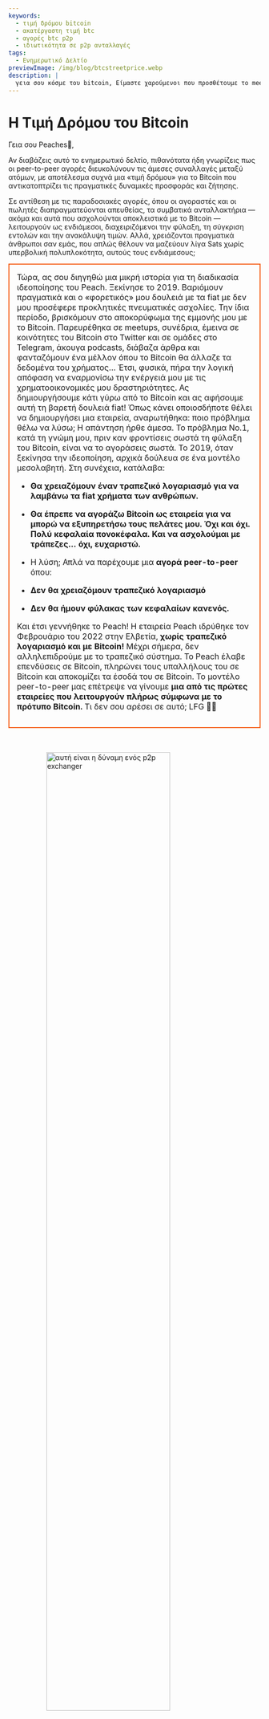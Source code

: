 ```yaml
---
keywords:
  - τιμή δρόμου bitcoin
  - ακατέργαστη τιμή btc
  - αγορές btc p2p
  - ιδιωτικότητα σε p2p ανταλλαγές
tags:
  - Ενημερωτικό Δελτίο
previewImage: /img/blog/btcstreetprice.webp
description: |
  γεια σου κόσμε του bitcoin, Είμαστε χαρούμενοι που προσθέτουμε το meetup σου στην εφαρμογή Peach Bitcoin!
---
```


# Η Τιμή Δρόμου του Bitcoin

Γεια σου Peaches🍑,

Αν διαβάζεις αυτό το ενημερωτικό δελτίο, πιθανότατα ήδη γνωρίζεις πως οι peer-to-peer αγορές διευκολύνουν τις άμεσες συναλλαγές μεταξύ ατόμων, με αποτέλεσμα συχνά μια «τιμή δρόμου» για το Bitcoin που αντικατοπτρίζει τις πραγματικές δυναμικές προσφοράς και ζήτησης.

Σε αντίθεση με τις παραδοσιακές αγορές, όπου οι αγοραστές και οι πωλητές διαπραγματεύονται απευθείας, τα συμβατικά ανταλλακτήρια — ακόμα και αυτά που ασχολούνται αποκλειστικά με το Bitcoin — λειτουργούν ως ενδιάμεσοι, διαχειριζόμενοι την φύλαξη, τη σύγκριση εντολών και την ανακάλυψη τιμών. Αλλά, χρειάζονται πραγματικά άνθρωποι σαν εμάς, που απλώς θέλουν να μαζεύουν λίγα Sats χωρίς υπερβολική πολυπλοκότητα, αυτούς τους ενδιάμεσους;

<table style="width: 100%; max-width: 800px; margin: auto; border-collapse: collapse;">
<td style="border: 2px solid #f56522; padding: 15px; width: 60%; vertical-align: top;">
Τώρα, ας σου διηγηθώ μια μικρή ιστορία για τη διαδικασία ιδεοποίησης του Peach. Ξεκίνησε το 2019. Βαριόμουν πραγματικά και ο «φορετικός» μου δουλειά με τα fiat με δεν μου προσέφερε προκλητικές πνευματικές ασχολίες. Την ίδια περίοδο, βρισκόμουν στο αποκορύφωμα της εμμονής μου με το Bitcoin. Παρευρέθηκα σε meetups, συνέδρια, έμεινα σε κοινότητες του Bitcoin στο Twitter και σε ομάδες στο Telegram, άκουγα podcasts, διάβαζα άρθρα και φανταζόμουν ένα μέλλον όπου το Bitcoin θα άλλαζε τα δεδομένα του χρήματος… Έτσι, φυσικά, πήρα την λογική απόφαση να εναρμονίσω την ενέργειά μου με τις χρηματοοικονομικές μου δραστηριότητες. Ας δημιουργήσουμε κάτι γύρω από το Bitcoin και ας αφήσουμε αυτή τη βαρετή δουλειά fiat! Όπως κάνει οποιοσδήποτε θέλει να δημιουργήσει μια εταιρεία, αναρωτήθηκα: ποιο πρόβλημα θέλω να λύσω; Η απάντηση ήρθε άμεσα. Το πρόβλημα Νο.1, κατά τη γνώμη μου, πριν καν φροντίσεις σωστά τη φύλαξη του Bitcoin, είναι να το αγοράσεις σωστά. Το 2019, όταν ξεκίνησα την ιδεοποίηση, αρχικά δούλευα σε ένα μοντέλο μεσολαβητή. Στη συνέχεια, κατάλαβα:

- **Θα χρειαζόμουν έναν τραπεζικό λογαριασμό για να λαμβάνω τα fiat χρήματα των ανθρώπων.**
- **Θα έπρεπε να αγοράζω Bitcoin ως εταιρεία για να μπορώ να εξυπηρετήσω τους πελάτες μου. Όχι και όχι. Πολύ κεφαλαία πονοκέφαλα. Και να ασχολούμαι με τράπεζες… όχι, ευχαριστώ.**

- Η λύση; Απλά να παρέχουμε μια **αγορά peer-to-peer** όπου:
- **Δεν θα χρειαζόμουν τραπεζικό λογαριασμό**
- **Δεν θα ήμουν φύλακας των κεφαλαίων κανενός.**

Και έτσι γεννήθηκε το Peach! Η εταιρεία Peach ιδρύθηκε τον Φεβρουάριο του 2022 στην Ελβετία, **χωρίς τραπεζικό λογαριασμό και με Bitcoin!** Μέχρι σήμερα, δεν αλληλεπιδρούμε με το τραπεζικό σύστημα. Το Peach έλαβε επενδύσεις σε Bitcoin, πληρώνει τους υπαλλήλους του σε Bitcoin και αποκομίζει τα έσοδά του σε Bitcoin. Το μοντέλο peer-to-peer μας επέτρεψε να γίνουμε **μια από τις πρώτες εταιρείες που λειτουργούν πλήρως σύμφωνα με το πρότυπο Bitcoin.** Τι δεν σου αρέσει σε αυτό; LFG 🍑🚀
</td>
</table>

<br><br>
<img src="/img/blog/This-is-peer-to-peer.gif" alt="αυτή είναι η δύναμη ενός p2p exchanger" style="display:block; margin: auto; width: 70%;">
<br><br>

Τώρα, επιστρέφοντας στην τιμή δρόμου του Bitcoin… δηλαδή, στην τιμή peer-to-peer! Εγώ την αποκαλώ την ακατέργαστη τιμή, την καθαρή τιμή, την τιμή χωρίς μεσολαβητές, τη φυσική τιμή, την αθώα τιμή… την τιμή στην οποία ένα άτομο αποφασίζει ότι αυτή τη στιγμή, σε αυτό το συγκεκριμένο μέρος και σε αυτήν την κατάσταση, το Bitcoin αξίζει <X> για αυτόν/αυτή.

Η έννοια της τιμής δρόμου του Bitcoin δεν είναι καινούργια. Το 2017, ο Clark Moody εισήγαγε τον δείκτη [Bitcoin Street Price](https://bitcoin.clarkmoody.com/posts/introducing-bitcoin-street-price?) με στόχο την παρακολούθηση της αξίας του Bitcoin που διαπραγματεύεται σε peer-to-peer συναλλαγές σε διάφορα τοπικά νομίσματα. Αυτή η πρωτοβουλία επιδίωκε να προσφέρει μια πιο ακριβή αναπαράσταση της αξίας του Bitcoin σε μετρητά σε διάφορες περιοχές. Δυστυχώς, αυτά τα δεδομένα δεν υπάρχουν πια λόγω έλλειψης υποστήριξης και πόρων, αλλά πλατφόρμες όπως το Peach Bitcoin συνεχίζουν να υποστηρίζουν την ιδέα ότι η τιμή peer-to-peer είναι η πραγματική τιμή του Bitcoin.

ΚΟΙΤΕ ΤΩΡΑ την [νέα αρχική σελίδα](https://peachbitcoin.com/) για να ανακαλύψεις το ATH της τιμής δρόμου του Bitcoin στο Peach τις τελευταίες 24h / 15d / 30d σε EUR, CHF, USD!  
Πώς υπολογίζεται; Παίρνουμε τον μέσο όρο όλων των ολοκληρωμένων συναλλαγών στο Peach.

<div style="border: 2px solid orange; padding: 10px; text-align: center;">
    <strong>ΕΝΤΕΓΧΥΩΣΕ & ΠΑΙΔΙΚΕΥΣΕ</strong> με το API της Τιμής Peer-to-Peer του Bitcoin:
</div>

:::buttons
[API Τιμής Peer-to-Peer](https://docs.peachbitcoin.com/#ath-price)
:::

Μαντέψτε τι; Έχετε παρατηρήσει ότι  
Η τιμή του Bitcoin είναι **συχνά υψηλότερη** στην αγορά peer-to-peer! Γιατί; Επειδή είναι ακατέργαστη και δεν υπάρχουν περιττά ζητήματα ταυτοποίησης ή KYC!  
Γι' αυτό, το arbitrage ή η πώληση Bitcoin στο Peach έχει πολύ νόημα. Και… **ΕΙΝΑΙ ΔΩΡΕΑΝ!!** Κατεβάστε την εφαρμογή και καταχωρίστε αμέσως την προσφορά πώλησής σας!

<div style="text-align: center;">
  <video controls style="max-width: 100%; height: auto;">
    <source src="/img/blog/P2P-Price-promo.mp4" type="video/mp4">
    Ο περιηγητής σας δεν υποστηρίζει το στοιχείο βίντεο.
  </video>
</div>

Κοίτα επίσης τι σημαίνει το peer-to-peer στην πραγματική ζωή:

Οι άνθρωποι ανταλλάσσουν Bitcoin με υπερ-ανώνυμο τρόπο με ΜΕΤΡΗΤΑ, ενώ παρευρίσκονται σε meetups Bitcoin! Αυτό είναι ένα meetup στη Γαλλία, [Bitcoin Metz!](https://x.com/btc_metz/status/1883220185504727229?s=46). Σαλτάρ στους φίλους μας! Το Peach διευκολύνει την ανταλλαγή παρέχοντας το escrow και την πλατφόρμα αναζήτησης προσφορών. Ευχαριστούμε το BitcoinMetz που παρουσίασε το Peach! Είναι μεγάλη τιμή για εμάς.

![](/img/blog/tradecashforsat/tradeforsat.png)

Αυτό ήταν, Peaches!

Με φρουτώδεις χαιρετισμούς,

@ProofofSteph

Κάνε το stacking Sats peer-to-peer το πρότυπο,

Μοιράσου τον κωδικό παραπομπής σου με τους φίλους σου

Αυτοί κερδίζουν 1 δωρεάν αγορά και εσύ κερδίζεις πόντους παραπομπής για να εξαργυρώσεις σε sats και άλλα.

## ⚠️ ΝΕΑ ΕΚΔΟΣΗ ΤΟΥ PEACH, ΤΩΡΑ ΔΙΑΘΕΣΙΜΗ 0.5.3 (265) ⚠️

:::figures 3
![χρηματοδότηση έως 21 προσφορές πώλησης άμεσα](/img/blog/tradecashforsat/fundmore.png)

![μην μοιράζεσαι ποτέ τη φράση ασφαλείας σου](/img/blog/tradecashforsat/nevershare.png)

![σκοτεινή λειτουργία στο Peach](/img/blog/tradecashforsat/darkmode.png)
:::

**ΜΗΝ ΔΙΟΔΙΚΕΥΕΙΣ ΚΑΘΟΜΕΝΑ ΤΟ SEED ΣΟΥ, ΟΥΤΕ ΣΤΗ ΜΑΜΑ ΣΟΥ!**

## ΣΕ ΑΛΛΕΣ ΕΝΗΜΕΡΩΣΕΙΣ, Ο ΚΟΜΒΟΣ LIGHTNING⚡ ΤΟΥ PEACH ΕΙΝΑΙ ΖΩΝΤΑΝΟΣ!

![light peach](/img/blog/tradecashforsat/lightpeach.png)

- Δες τις λεπτομέρειες σύνδεσης στο Clearnet και Tor [εδώ](https://ln.peachbitcoin.com/embed/FHQuQDFDUngLDXY2n36R6JjP5FgLHKFNF7MDMTUHR8bX/BTC/ln)
- Η διεύθυνση lightning μας είναι **hello@ln.peachbitcoin.com** 🤗

Το Peach είναι μια πολύ μικρή ομάδα. Κάθε βοήθεια και υποστήριξη εκτιμάται πολύ!  
Θέλεις να συνεργαστείς μαζί μας; Θέλεις να μας προωθήσεις;  
Θέλεις να ενταχθείς στην ομάδα ως τοπικός ή περιφερειακός πρεσβευτής του Peach; 👀  
Επικοινώνησε μαζί μας τώρα!

:::buttons
[Στείλε μας μήνυμα!](mailto:hello@peachbitcoin.com)
:::

<table style="width: 100%; max-width: 800px; margin: auto; border-collapse: collapse;">
  <tr>
    <td style="border: 2px solid #E4572E; padding: 15px; width: 60%; vertical-align: top;">
      <div style="word-wrap: break-word; font-size: 16px; line-height: 1.5;">
        <strong>Είσαι διοργανωτής meetup;<br>
        Έχεις κατάστημα Bitcoin;<br>
        Ή διοργανώνεις εκδηλώσεις/συνέδρια;</strong>
        <br><br>
        Ενσωμάτωσε την εκδήλωσή σου ή το κατάστημά σου στην εφαρμογή μας για να διευκολύνεις τις συναλλαγές με ΜΕΤΡΗΤΑ στον χώρο σου.
        <ul>
          <li>Κέρδισε το 100% των εσόδων μας για όλες τις συναλλαγές με μετρητά που πραγματοποιούνται στο meetup σου!</li>
          <li>Λάβε τον προσωπικό σου κωδικό παραπομπής, merchandising, φυλλάδια και όλη μας την υποστήριξη για να εκπαιδεύσεις για τις ανώνυμες συναλλαγές.</li>
        </ul>
        Στείλε ένα email με <strong style="color: #E4572E;">#CASH4SATS</strong> για να λάβεις όλες τις πληροφορίες.
      </div>
    </td>
    <td style="padding-left: 20px; width: 40%; text-align: center; vertical-align: top;">
      <img src="/img/blog/tradecashforsat/img1.png" alt="Εικόνα Meetup" style="max-width: 100%; height: auto;">
      <br><br>
      <a href="#" style="display: inline-block; background-color: #E4572E; color: white; padding: 10px 20px; text-decoration: none; font-weight: bold; border-radius: 5px;">ΚΑΤΑΧΩΡΗΣΕ ΤΟ MEETUP ΣΟΥ ΣΤΟ PEACH</a>
    </td>
  </tr>
</table>

<br><br>

![συνέχισε να μαζεύεις Sats!](/img/blog/tradecashforsat/keepstacking.png)
